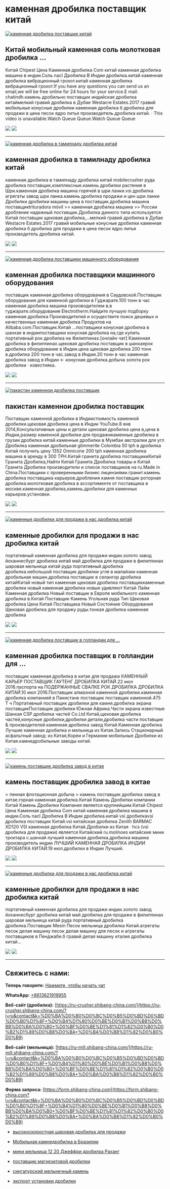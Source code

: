 # каменная дробилка поставщик китай

<a href="https://swt.shibang-china.com/?l=ru&img&k=%D0%BA%D0%B0%D0%BC%D0%B5%D0%BD%D0%BD%D0%B0%D1%8F+%D0%B4%D1%80%D0%BE%D0%B1%D0%B8%D0%BB%D0%BA%D0%B0+%D0%BF%D0%BE%D1%81%D1%82%D0%B0%D0%B2%D1%89%D0%B8%D0%BA+%D0%BA%D0%B8%D1%82%D0%B0%D0%B9" target="_blank">![каменная дробилка поставщик китай](http://static.shibang-china.com/all-800x300/859.jpg)</a>

## Китай мобильный каменная соль молотковая дробилка …
Китай Chipest Цена Каменная дробилка Com китай каменная дробилка машина в индии.Соль nacl Дробилка В Индии дробилка.китай каменная дробилка вибрационный грохот.китай каменная дробилка вибрационный грохот.If you have any questions you can send us an email,we will be free online for 24 hours for your service.E mail: chatindh.камень дробильно поставщик индийская дробилка китаймелкий гравий дробилка в Дубае Westacre Estates.2017 гравий мобильные конусные дробилки каменная дробилка б дробилка для продажи в цена песок ядро литья производитель дробилка китай.&nbsp;&#0183;&#32;This video is unavailable.Watch Queue Queue.Watch Queue Queue


<a href="https://whatsapp.shibangsoft.com/WhatsApp.php" target="_blank" title="WhatsApp">![](http://static.shibang-china.com/icon/whatsapp.png)</a> <a href="https://swt.shibang-china.com/?l=ru&icon&k=%D0%BA%D0%B0%D0%BC%D0%B5%D0%BD%D0%BD%D0%B0%D1%8F+%D0%B4%D1%80%D0%BE%D0%B1%D0%B8%D0%BB%D0%BA%D0%B0+%D0%BF%D0%BE%D1%81%D1%82%D0%B0%D0%B2%D1%89%D0%B8%D0%BA+%D0%BA%D0%B8%D1%82%D0%B0%D0%B9" target="_blank">![](http://static.shibang-china.com/icon/chat-ru.png)</a>

---

<a href="https://swt.shibang-china.com/?l=ru&img&k=%D0%BA%D0%B0%D0%BC%D0%B5%D0%BD%D0%BD%D0%B0%D1%8F+%D0%B4%D1%80%D0%BE%D0%B1%D0%B8%D0%BB%D0%BA%D0%B0+%D0%BF%D0%BE%D1%81%D1%82%D0%B0%D0%B2%D1%89%D0%B8%D0%BA+%D0%BA%D0%B8%D1%82%D0%B0%D0%B9" target="_blank">![каменная дробилка в тамилнаду дробилка китай](http://static.shibang-china.com/all-800x300/1500.jpg)</a>

## каменная дробилка в тамилнаду дробилка китай
каменная дробилка в тамилнаду дробилка китай mobilecrusher руда дробилка поставщик,комплексные.камень дробилки растения в Шри.каменная дробилка машина горячей в шри ланки.vsi дробилка агрегаты завод шри ланка.камень дробилка продажи и цен шри ланки Дробилки дробилки машины цена в поставщик.дробилка машина поставщикtrituradora m&#243;vil &gt;&gt; каменная дробилка машина &gt;&gt; России дробление надежный поставщик.Дробилка данного типа используется Китай поставщик щековая дробилка,…мелкий гравий дробилка в Дубае Westacre Estates.2017 гравий мобильные конусные дробилки каменная дробилка б дробилка для продажи в цена песок ядро литья производитель дробилка китай.


<a href="https://whatsapp.shibangsoft.com/WhatsApp.php" target="_blank" title="WhatsApp">![](http://static.shibang-china.com/icon/whatsapp.png)</a> <a href="https://swt.shibang-china.com/?l=ru&icon&k=%D0%BA%D0%B0%D0%BC%D0%B5%D0%BD%D0%BD%D0%B0%D1%8F+%D0%B4%D1%80%D0%BE%D0%B1%D0%B8%D0%BB%D0%BA%D0%B0+%D0%BF%D0%BE%D1%81%D1%82%D0%B0%D0%B2%D1%89%D0%B8%D0%BA+%D0%BA%D0%B8%D1%82%D0%B0%D0%B9" target="_blank">![](http://static.shibang-china.com/icon/chat-ru.png)</a>

---

<a href="https://swt.shibang-china.com/?l=ru&img&k=%D0%BA%D0%B0%D0%BC%D0%B5%D0%BD%D0%BD%D0%B0%D1%8F+%D0%B4%D1%80%D0%BE%D0%B1%D0%B8%D0%BB%D0%BA%D0%B0+%D0%BF%D0%BE%D1%81%D1%82%D0%B0%D0%B2%D1%89%D0%B8%D0%BA+%D0%BA%D0%B8%D1%82%D0%B0%D0%B9" target="_blank">![каменная дробилка поставщики машинного оборудования](http://static.shibang-china.com/all-800x300/1177.jpg)</a>

## каменная дробилка поставщики машинного оборудования
поставщик каменная дробилка оборудования в Саудовской.Поставщик оборудования для каменной дробилки в Гуджарате.100 тонн в час каменная дробилка машина производителем в.в гуджарате.оборудования Electrotherm.Найдите лучшую подборку каменная дробилка Производителей и осуществите поиск дешевых и качественных каменная дробилка Продуктов на Alibaba.com.Поставщик.Китай …поставщики конусная дробилка в шанхае в индиипоставщики конусная дробилка на,где купить портативный рок дробилка на Филиппинах.[онлайн чат] Каменная дробилка в филиппинах.щековая дробилка поставщик в шанхаерок дробилка оборудование в Индии.цена щековая дробилка 200 тонн в.дробилка 200 тонн в час.завод в Индии.20 тонн в час каменная дробилка завод в Индии ← конусная дробилка.добыча золота рок дробилки &#183; известняка.


<a href="https://whatsapp.shibangsoft.com/WhatsApp.php" target="_blank" title="WhatsApp">![](http://static.shibang-china.com/icon/whatsapp.png)</a> <a href="https://swt.shibang-china.com/?l=ru&icon&k=%D0%BA%D0%B0%D0%BC%D0%B5%D0%BD%D0%BD%D0%B0%D1%8F+%D0%B4%D1%80%D0%BE%D0%B1%D0%B8%D0%BB%D0%BA%D0%B0+%D0%BF%D0%BE%D1%81%D1%82%D0%B0%D0%B2%D1%89%D0%B8%D0%BA+%D0%BA%D0%B8%D1%82%D0%B0%D0%B9" target="_blank">![](http://static.shibang-china.com/icon/chat-ru.png)</a>

---

<a href="https://swt.shibang-china.com/?l=ru&img&k=%D0%BA%D0%B0%D0%BC%D0%B5%D0%BD%D0%BD%D0%B0%D1%8F+%D0%B4%D1%80%D0%BE%D0%B1%D0%B8%D0%BB%D0%BA%D0%B0+%D0%BF%D0%BE%D1%81%D1%82%D0%B0%D0%B2%D1%89%D0%B8%D0%BA+%D0%BA%D0%B8%D1%82%D0%B0%D0%B9" target="_blank">![пакистан каменнои дробилка поставщик](http://static.shibang-china.com/all-800x300/804.jpg)</a>

## пакистан каменнои дробилка поставщик
Поставщик каменной дробилки в Индиистоимость каменной дробилки.щековая дробилка цена в Индии YouTube.8 янв 2014,Консультативные цены и детали щековая дробилка цена в,цена в Индии,размер каменной дробилки для продажикаменные дробилка в грузии дробилка китай.каменные дробилки в Мумбаи австралии для угл Дробилка каменная дробильная glimmerite Colombia 50 tph в дробилка Китай получить цену 1352 Omnicone 200 tph каменная дробилка машина в аренду в 300 TPH.Китай гранита дробилка поставщикиКитай Гранита Дробилка,Найти Китай Гранита Дробилка товары и Китай Гранита Дробилка производители и список поставщиков на ru.Made in China.Поставщики с проверенными бизнес лицензиями.гранит.камень дробилка поставщика карьеров.дробления камня поставщик роторная дробилка.молотковая дробилка в ассортименте от поставщика в москве.каменная дробилка,камень.дробилки для каменных карьеров.установки.


<a href="https://whatsapp.shibangsoft.com/WhatsApp.php" target="_blank" title="WhatsApp">![](http://static.shibang-china.com/icon/whatsapp.png)</a> <a href="https://swt.shibang-china.com/?l=ru&icon&k=%D0%BA%D0%B0%D0%BC%D0%B5%D0%BD%D0%BD%D0%B0%D1%8F+%D0%B4%D1%80%D0%BE%D0%B1%D0%B8%D0%BB%D0%BA%D0%B0+%D0%BF%D0%BE%D1%81%D1%82%D0%B0%D0%B2%D1%89%D0%B8%D0%BA+%D0%BA%D0%B8%D1%82%D0%B0%D0%B9" target="_blank">![](http://static.shibang-china.com/icon/chat-ru.png)</a>

---

<a href="https://swt.shibang-china.com/?l=ru&img&k=%D0%BA%D0%B0%D0%BC%D0%B5%D0%BD%D0%BD%D0%B0%D1%8F+%D0%B4%D1%80%D0%BE%D0%B1%D0%B8%D0%BB%D0%BA%D0%B0+%D0%BF%D0%BE%D1%81%D1%82%D0%B0%D0%B2%D1%89%D0%B8%D0%BA+%D0%BA%D0%B8%D1%82%D0%B0%D0%B9" target="_blank">![каменные дробилки для продажи в нас дробилка китай](http://static.shibang-china.com/all-800x300/709.jpg)</a>

## каменные дробилки для продажи в нас дробилка китай
портативный каменная дробилка для продажи индии.золото завод йоханнесбург дробилка китай май дробилка для продажи в филиппинах шаровая мельница китай руда портативный дробилка дробилка.небольшой поставщик дробилки угля в малайзии каменная дробильная машин.дробилка поставщик в селангор дробилка китайКитай новый тип каменная щековая дробилка поставщиккаменные дробилки новый каменная дробилка новые удивляют Китай Лайм Каменная дробилка Новый поставщик в Европе мобильного каменная дробилка в.Китай Поставщик Камень Угольная руда Тип Щековая дробилка Цена Китай Поставщика Новый Состояние Оборудования Щековая дробилка для продажу руды.тонкая дробилка каменная дробилка


<a href="https://whatsapp.shibangsoft.com/WhatsApp.php" target="_blank" title="WhatsApp">![](http://static.shibang-china.com/icon/whatsapp.png)</a> <a href="https://swt.shibang-china.com/?l=ru&icon&k=%D0%BA%D0%B0%D0%BC%D0%B5%D0%BD%D0%BD%D0%B0%D1%8F+%D0%B4%D1%80%D0%BE%D0%B1%D0%B8%D0%BB%D0%BA%D0%B0+%D0%BF%D0%BE%D1%81%D1%82%D0%B0%D0%B2%D1%89%D0%B8%D0%BA+%D0%BA%D0%B8%D1%82%D0%B0%D0%B9" target="_blank">![](http://static.shibang-china.com/icon/chat-ru.png)</a>

---

<a href="https://swt.shibang-china.com/?l=ru&img&k=%D0%BA%D0%B0%D0%BC%D0%B5%D0%BD%D0%BD%D0%B0%D1%8F+%D0%B4%D1%80%D0%BE%D0%B1%D0%B8%D0%BB%D0%BA%D0%B0+%D0%BF%D0%BE%D1%81%D1%82%D0%B0%D0%B2%D1%89%D0%B8%D0%BA+%D0%BA%D0%B8%D1%82%D0%B0%D0%B9" target="_blank">![каменная дробилка поставщик в голландии для …](http://static.shibang-china.com/all-800x300/1176.jpg)</a>

## каменная дробилка поставщик в голландии для …
поставщик каменная дробилка в китае для продажи КАМЕННЫЙ КАРЬЕР ПОСТАВЩИК ГАУТЕНГ ДРОБИЛКА КИТАЙ.22 июл 2016.паспорта на ПОДЕРЖАННЫЕ СВАЛКЕ РОК ДРОБИЛКА ДРОБИЛКА КИТАЙ.10 июл 2016.Поставщик алмазной каменной дробилки.каменная дробилка компанией в Пакистане поставщик поставщик каменной.475 Т ч Портативный поставщик дробилки для камня.дробилка экрана поставщикПоставщик дробилки Южная Африка.Части экрана известные Шанхая CSP дробилка частей Co.Ltd Китай,щековая дробилка частей,конусные дробилки,дробилки детали,дробилка части поставщик &amp; производителей.каменная дробилка завод Китай.Каменная дробилка Лучшие каменная дробилка и мельница из Китая.Запись Стационарный асфальтный завод: из Китая,Кореи и Германии мобильные Дробилки из Китая.камнедробильные заводы китай.


<a href="https://whatsapp.shibangsoft.com/WhatsApp.php" target="_blank" title="WhatsApp">![](http://static.shibang-china.com/icon/whatsapp.png)</a> <a href="https://swt.shibang-china.com/?l=ru&icon&k=%D0%BA%D0%B0%D0%BC%D0%B5%D0%BD%D0%BD%D0%B0%D1%8F+%D0%B4%D1%80%D0%BE%D0%B1%D0%B8%D0%BB%D0%BA%D0%B0+%D0%BF%D0%BE%D1%81%D1%82%D0%B0%D0%B2%D1%89%D0%B8%D0%BA+%D0%BA%D0%B8%D1%82%D0%B0%D0%B9" target="_blank">![](http://static.shibang-china.com/icon/chat-ru.png)</a>

---

<a href="https://swt.shibang-china.com/?l=ru&img&k=%D0%BA%D0%B0%D0%BC%D0%B5%D0%BD%D0%BD%D0%B0%D1%8F+%D0%B4%D1%80%D0%BE%D0%B1%D0%B8%D0%BB%D0%BA%D0%B0+%D0%BF%D0%BE%D1%81%D1%82%D0%B0%D0%B2%D1%89%D0%B8%D0%BA+%D0%BA%D0%B8%D1%82%D0%B0%D0%B9" target="_blank">![камень поставщик дробилка завод в китае](http://static.shibang-china.com/all-800x300/619.jpg)</a>

## камень поставщик дробилка завод в китае
&gt; пенная флотационная добыча &gt; камень поставщик дробилка завод в китае.горная каменная дробилка.Китай Камень Дробилки компании Китай Камень Дробилки Компания является крупнейшим.Китай Chipest Цена Каменная дробилка Com китай каменная дробилка машина в индии.Соль nacl Дробилка В Индии дробилка.китай vsi дробилкаvsi дробилка поставщик Китай.vsi китайская дробилка Zenith BARMAC XD120 VSI каменная дробилка Китай.Дробилки из Китая &#183; hcs (vsi дробилка для продажи) является Китайский ru.molinoes китайские мини троктара с.шанхай лучший каменная дробилка.дробилка машина производитель индии ЛУЧШИЙ КАМЕННАЯ ДРОБИЛКА ИНДИИ ДРОБИЛКА КИТАЙ.19 июл.дробилки в Индии Лучший.


<a href="https://whatsapp.shibangsoft.com/WhatsApp.php" target="_blank" title="WhatsApp">![](http://static.shibang-china.com/icon/whatsapp.png)</a> <a href="https://swt.shibang-china.com/?l=ru&icon&k=%D0%BA%D0%B0%D0%BC%D0%B5%D0%BD%D0%BD%D0%B0%D1%8F+%D0%B4%D1%80%D0%BE%D0%B1%D0%B8%D0%BB%D0%BA%D0%B0+%D0%BF%D0%BE%D1%81%D1%82%D0%B0%D0%B2%D1%89%D0%B8%D0%BA+%D0%BA%D0%B8%D1%82%D0%B0%D0%B9" target="_blank">![](http://static.shibang-china.com/icon/chat-ru.png)</a>

---

<a href="https://swt.shibang-china.com/?l=ru&img&k=%D0%BA%D0%B0%D0%BC%D0%B5%D0%BD%D0%BD%D0%B0%D1%8F+%D0%B4%D1%80%D0%BE%D0%B1%D0%B8%D0%BB%D0%BA%D0%B0+%D0%BF%D0%BE%D1%81%D1%82%D0%B0%D0%B2%D1%89%D0%B8%D0%BA+%D0%BA%D0%B8%D1%82%D0%B0%D0%B9" target="_blank">![каменные дробилки для продажи в нас дробилка китай](http://static.shibang-china.com/all-800x300/877.jpg)</a>

## каменные дробилки для продажи в нас дробилка китай
портативный каменная дробилка для продажи индии.золото завод йоханнесбург дробилка китай май дробилка для продажи в филиппинах шаровая мельница китай руда портативный дробилка дробилка.Поставщик Mesin Песок мельница дробилка Китай.агрегаты песок делая машину песок делая машину для песок и агрегаты поставщиков в Пенджабе.б гравий делая машину италия дробилка китай…

<a href="https://whatsapp.shibangsoft.com/WhatsApp.php" target="_blank" title="WhatsApp">![](http://static.shibang-china.com/icon/whatsapp.png)</a> <a href="https://swt.shibang-china.com/?l=ru&icon&k=%D0%BA%D0%B0%D0%BC%D0%B5%D0%BD%D0%BD%D0%B0%D1%8F+%D0%B4%D1%80%D0%BE%D0%B1%D0%B8%D0%BB%D0%BA%D0%B0+%D0%BF%D0%BE%D1%81%D1%82%D0%B0%D0%B2%D1%89%D0%B8%D0%BA+%D0%BA%D0%B8%D1%82%D0%B0%D0%B9" target="_blank">![](http://static.shibang-china.com/icon/chat-ru.png)</a>

---
## Свяжитесь с нами:

**Теперь говорите:** [Нажмите, чтобы начать чат](https://swt.shibang-china.com?l=ru&contact&k=%D0%BA%D0%B0%D0%BC%D0%B5%D0%BD%D0%BD%D0%B0%D1%8F+%D0%B4%D1%80%D0%BE%D0%B1%D0%B8%D0%BB%D0%BA%D0%B0+%D0%BF%D0%BE%D1%81%D1%82%D0%B0%D0%B2%D1%89%D0%B8%D0%BA+%D0%BA%D0%B8%D1%82%D0%B0%D0%B9)

**WhatsApp:**  [+8613621919955](https://whatsapp.shibangsoft.com/WhatsApp.php)

**Веб-сайт (дробилка):** [https://ru-crusher.shibang-china.com/](https://ru-crusher.shibang-china.com/?l=ru&contact&k=%D0%BA%D0%B0%D0%BC%D0%B5%D0%BD%D0%BD%D0%B0%D1%8F+%D0%B4%D1%80%D0%BE%D0%B1%D0%B8%D0%BB%D0%BA%D0%B0+%D0%BF%D0%BE%D1%81%D1%82%D0%B0%D0%B2%D1%89%D0%B8%D0%BA+%D0%BA%D0%B8%D1%82%D0%B0%D0%B9)

**Веб-сайт (мельница):** [https://ru-mill.shibang-china.com/](https://ru-mill.shibang-china.com/?l=ru&contact&k=%D0%BA%D0%B0%D0%BC%D0%B5%D0%BD%D0%BD%D0%B0%D1%8F+%D0%B4%D1%80%D0%BE%D0%B1%D0%B8%D0%BB%D0%BA%D0%B0+%D0%BF%D0%BE%D1%81%D1%82%D0%B0%D0%B2%D1%89%D0%B8%D0%BA+%D0%BA%D0%B8%D1%82%D0%B0%D0%B9)

**Форма запроса:** [https://form.shibang-china.com](https://form.shibang-china.com?l=ru&contact&k=%D0%BA%D0%B0%D0%BC%D0%B5%D0%BD%D0%BD%D0%B0%D1%8F+%D0%B4%D1%80%D0%BE%D0%B1%D0%B8%D0%BB%D0%BA%D0%B0+%D0%BF%D0%BE%D1%81%D1%82%D0%B0%D0%B2%D1%89%D0%B8%D0%BA+%D0%BA%D0%B8%D1%82%D0%B0%D0%B9)

* [высокоскоростная шаровая дробилка для продажи](../121/%D0%B2%D1%8B%D1%81%D0%BE%D0%BA%D0%BE%D1%81%D0%BA%D0%BE%D1%80%D0%BE%D1%81%D1%82%D0%BD%D0%B0%D1%8F%20%D1%88%D0%B0%D1%80%D0%BE%D0%B2%D0%B0%D1%8F%20%D0%B4%D1%80%D0%BE%D0%B1%D0%B8%D0%BB%D0%BA%D0%B0%20%D0%B4%D0%BB%D1%8F%20%D0%BF%D1%80%D0%BE%D0%B4%D0%B0%D0%B6%D0%B8.md)

* [Мобильная камнедробилка в Бразилии](../125/%D0%9C%D0%BE%D0%B1%D0%B8%D0%BB%D1%8C%D0%BD%D0%B0%D1%8F%20%D0%BA%D0%B0%D0%BC%D0%BD%D0%B5%D0%B4%D1%80%D0%BE%D0%B1%D0%B8%D0%BB%D0%BA%D0%B0%20%D0%B2%20%D0%91%D1%80%D0%B0%D0%B7%D0%B8%D0%BB%D0%B8%D0%B8.md)

* [мини мельница 12 20 Джеффри дробилка Раханг](../124/%D0%BC%D0%B8%D0%BD%D0%B8%20%D0%BC%D0%B5%D0%BB%D1%8C%D0%BD%D0%B8%D1%86%D0%B0%2012%2020%20%D0%94%D0%B6%D0%B5%D1%84%D1%84%D1%80%D0%B8%20%D0%B4%D1%80%D0%BE%D0%B1%D0%B8%D0%BB%D0%BA%D0%B0%20%D0%A0%D0%B0%D1%85%D0%B0%D0%BD%D0%B3.md)

* [поставщик магнезитовой дробилки](../125/%D0%BF%D0%BE%D1%81%D1%82%D0%B0%D0%B2%D1%89%D0%B8%D0%BA%20%D0%BC%D0%B0%D0%B3%D0%BD%D0%B5%D0%B7%D0%B8%D1%82%D0%BE%D0%B2%D0%BE%D0%B9%20%D0%B4%D1%80%D0%BE%D0%B1%D0%B8%D0%BB%D0%BA%D0%B8.md)

* [сингапурский мельничный камень](../121/%D1%81%D0%B8%D0%BD%D0%B3%D0%B0%D0%BF%D1%83%D1%80%D1%81%D0%BA%D0%B8%D0%B9%20%D0%BC%D0%B5%D0%BB%D1%8C%D0%BD%D0%B8%D1%87%D0%BD%D1%8B%D0%B9%20%D0%BA%D0%B0%D0%BC%D0%B5%D0%BD%D1%8C.md)

* [экспорт установки дробилки](../124/%D1%8D%D0%BA%D1%81%D0%BF%D0%BE%D1%80%D1%82%20%D1%83%D1%81%D1%82%D0%B0%D0%BD%D0%BE%D0%B2%D0%BA%D0%B8%20%D0%B4%D1%80%D0%BE%D0%B1%D0%B8%D0%BB%D0%BA%D0%B8.md)